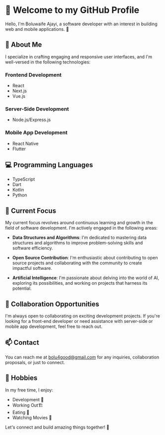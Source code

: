 # 👋 Welcome to my GitHub Profile

Hello, I'm Boluwaife Ajayi, a software developer with an interest in building web and mobile applications. 🚀

## 👀 About Me

I specialize in crafting engaging and responsive user interfaces, and I'm well-versed in the following technologies:

### Frontend Development
- React
- Next.js
- Vue.js

### Server-Side Development
- Node.js/Express.js

### Mobile App Development
- React Native
- Flutter

## 💻 Programming Languages
- TypeScript
- Dart
- Kotlin
- Python

## 🌱 Current Focus

My current focus revolves around continuous learning and growth in the field of software development. I'm actively engaged in the following areas:

- **Data Structures and Algorithms**: I'm dedicated to mastering data structures and algorithms to improve problem-solving skills and software efficiency.

- **Open Source Contribution**: I'm enthusiastic about contributing to open source projects and collaborating with the community to create impactful software.

- **Artificial Intelligence**: I'm passionate about delving into the world of AI, exploring its possibilities, and working on projects that harness its potential.

## 💼 Collaboration Opportunities

I'm always open to collaborating on exciting development projects. If you're looking for a front-end developer or need assistance with server-side or mobile app development, feel free to reach out.

## 📫 Contact

You can reach me at [bolu4good@gmail.com](mailto:bolu4good@gmail.com) for any inquiries, collaboration proposals, or just to connect.

## 🌟 Hobbies

In my free time, I enjoy:

- Development 🎨
- Working Out🏗️
- Eating 🍔
- Watching Movies 🎥

Let's connect and build amazing things together! 🌟
